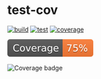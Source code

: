 # test-cov

[![build](https://github.com/mdvandamme/test-cov/actions/workflows/ci.yml/badge.svg)](https://github.com/mdvandamme/test-cov/actions/workflows/ci.yml)
[![test](https://github.com/mdvandamme/test-cov/actions/workflows/test.yml/badge.svg)](https://github.com/mdvandamme/test-cov/actions/workflows/test.yml)
[![coverage](https://github.com/mdvandamme/test-cov/actions/workflows/coverage.yml/badge.svg)](https://github.com/mdvandamme/test-cov/actions/workflows/coverage.yml)

![Coverage badge](https://raw.githubusercontent.com/py-cov-action/python-coverage-comment-action-v3-example/python-coverage-comment-action-data/badge.svg)


![Coverage badge](https://github.com/mdvandamme/test-cov/actions/runs/3687894028/attempts/1#summary-10070319863)


